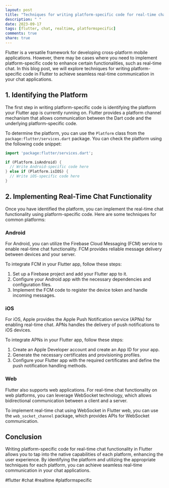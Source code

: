 ```yaml
---
layout: post
title: "Techniques for writing platform-specific code for real-time chat functionalities in Flutter."
description: " "
date: 2023-09-17
tags: [flutter, chat, realtime, platformspecific]
comments: true
share: true
---
```


Flutter is a versatile framework for developing cross-platform mobile applications. However, there may be cases where you need to implement platform-specific code to enhance certain functionalities, such as real-time chat. In this blog post, we will explore techniques for writing platform-specific code in Flutter to achieve seamless real-time communication in your chat applications.

## 1. Identifying the Platform

The first step in writing platform-specific code is identifying the platform your Flutter app is currently running on. Flutter provides a platform channel mechanism that allows communication between the Dart code and the underlying platform-specific code.

To determine the platform, you can use the `Platform` class from the `package:flutter/services.dart` package. You can check the platform using the following code snippet:

```dart
import 'package:flutter/services.dart';

if (Platform.isAndroid) {
  // Write Android-specific code here
} else if (Platform.isIOS) {
  // Write iOS-specific code here
}
```

## 2. Implementing Real-Time Chat Functionality

Once you have identified the platform, you can implement the real-time chat functionality using platform-specific code. Here are some techniques for common platforms:

### Android

For Android, you can utilize the Firebase Cloud Messaging (FCM) service to enable real-time chat functionality. FCM provides reliable message delivery between devices and your server.

To integrate FCM in your Flutter app, follow these steps:

1. Set up a Firebase project and add your Flutter app to it.
2. Configure your Android app with the necessary dependencies and configuration files.
3. Implement the FCM code to register the device token and handle incoming messages.

### iOS

For iOS, Apple provides the Apple Push Notification service (APNs) for enabling real-time chat. APNs handles the delivery of push notifications to iOS devices.

To integrate APNs in your Flutter app, follow these steps:

1. Create an Apple Developer account and create an App ID for your app.
2. Generate the necessary certificates and provisioning profiles.
3. Configure your Flutter app with the required certificates and define the push notification handling methods.

### Web

Flutter also supports web applications. For real-time chat functionality on web platforms, you can leverage WebSocket technology, which allows bidirectional communication between a client and a server.

To implement real-time chat using WebSocket in Flutter web, you can use the `web_socket_channel` package, which provides APIs for WebSocket communication.

## Conclusion

Writing platform-specific code for real-time chat functionality in Flutter allows you to tap into the native capabilities of each platform, enhancing the user experience. By identifying the platform and utilizing the appropriate techniques for each platform, you can achieve seamless real-time communication in your chat applications.

#flutter #chat #realtime #platformspecific